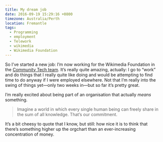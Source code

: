 ```yaml
---
title: My dream job
date: 2016-09-19 15:29:16 +0800
timezone: Australia/Perth
location: Fremantle
tags:
  - Programming
  - employment
  - Telework
  - wikimedia
  - Wikimedia Foundation
---
```


So I’ve started a new job: I’m now working for the Wikimedia Foundation in the [Community Tech team](https://meta.wikimedia.org/wiki/Community_Tech). It’s really quite amazing, actually: I go to “work” and do things that I really quite like doing and would be attempting to find time to do anyway if I were employed elsewhere. Not that I’m really into the swing of things yet—only two weeks in—but so far it’s pretty great.

I’m really excited about being part of an organisation that actually _means_ something.

> Imagine a world in which every single human being can freely share in the sum of all knowledge. That’s our commitment.

It’s a bit cheesy to quote that I know, but still:
how nice it is to think that there’s something higher up the orgchart than an ever-increasing concentration of money.
